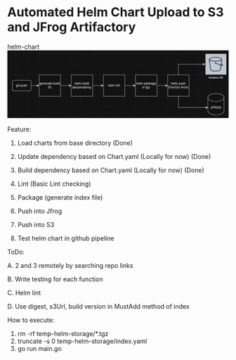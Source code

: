 
# Automated Helm Chart Upload to S3 and JFrog Artifactory

helm-chart
![helm-workflow](helm-workflow.png)


Feature:

1. Load charts from base directory (Done)

2. Update dependency based on Chart.yaml (Locally for now) (Done)

3. Build dependency based on Chart.yaml (Locally for now) (Done)

4. Lint (Basic Lint checking)

5. Package (generate index file)

6. Push into Jfrog

7. Push into S3

8. Test helm chart in github pipeline

ToDo:

A. 2 and 3 remotely by searching repo links

B. Write testing for each function

C. Helm lint

D. Use digest, s3Url, build version in MustAdd method of index

How to execute:
1. rm -rf temp-helm-storage/*.tgz
2. truncate -s 0 temp-helm-storage/index.yaml
3. go run main.go